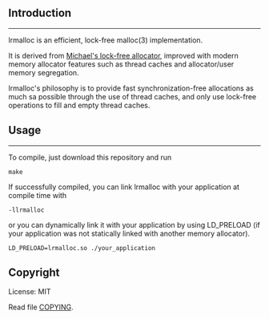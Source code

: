 
## Introduction
----
lrmalloc is an efficient, lock-free malloc(3) implementation.

It is derived from [Michael's lock-free allocator](https://dl.acm.org/citation.cfm?doid=996841.996848), improved with modern memory allocator features such as thread caches and allocator/user memory segregation.

lrmalloc's philosophy is to provide fast synchronization-free allocations as much sa possible through the use of thread caches, and only use lock-free operations to fill and empty thread caches.

## Usage
----
To compile, just download this repository and run 
```console
make
```

If successfully compiled, you can link lrmalloc with your application at compile time with
```console
-llrmalloc
```
or you can dynamically link it with your application by using LD_PRELOAD (if your application was not statically linked with another memory allocator).
```console
LD_PRELOAD=lrmalloc.so ./your_application
```
## Copyright

License: MIT

Read file [COPYING](COPYING).

